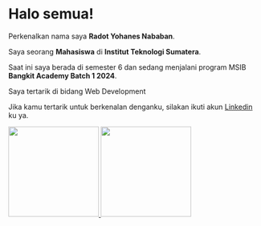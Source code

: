 # Halo semua! 

Perkenalkan nama saya **Radot Yohanes Nababan**.<br>

Saya seorang **Mahasiswa** di **Institut Teknologi Sumatera**.<br>

Saat ini saya berada di semester 6 dan sedang menjalani program MSIB **Bangkit Academy Batch 1 2024**.<br>

Saya tertarik di bidang Web Development

Jika kamu tertarik untuk berkenalan denganku, silakan ikuti akun [Linkedin](https://www.linkedin.com/in/radot-nababan-a51247195/) ku ya.

<p align="left">
<a href="https://github.com/radotyohanesnababan">
  <img height="180em" src="https://github-readme-stats-eight-theta.vercel.app/api?username=radotyohanesnababan&show_icons=true&theme=algolia&include_all_commits=true&count_private=true"/>
  <img height="180em" src="https://github-readme-stats-eight-theta.vercel.app/api/top-langs/?username=radotyohanesnababan&layout=compact&langs_count=8&theme=algolia"/>
</a>
</p>
